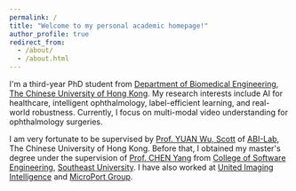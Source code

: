 ```yaml
---
permalink: /
title: "Welcome to my personal academic homepage!"
author_profile: true
redirect_from: 
  - /about/
  - /about.html
---
```


I'm a third-year PhD student from [Department of Biomedical Engineering](https://www.bme.cuhk.edu.hk/new/index.php), [The Chinese University of Hong Kong](https://www.cuhk.edu.hk/chinese/index.html). My research interests include AI for healthcare, intelligent ophthalmology, label-efficient learning, and real-world robustness. Currently, I focus on multi-modal video understanding for ophthalmology surgeries.

I am very fortunate to be supervised by [Prof. YUAN Wu, Scott](https://www.bme.cuhk.edu.hk/yuan/prof_yuan_biography.pdf) of [ABI-Lab](https://www.bme.cuhk.edu.hk/yuan/), The Chinese University of Hong Kong. Before that, I obtained my master's degree under the supervision of [Prof. CHEN Yang](https://scholar.google.com/citations?hl=zh-CN&user=LxjxwpgAAAAJ) from [College of Software Engineering](https://ai.seu.edu.cn/), [Southeast University](https://www.seu.edu.cn/). I have also worked at [United Imaging Intelligence](https://www.uii-ai.com/) and [MicroPort Group](https://www.microport.com.cn/).
